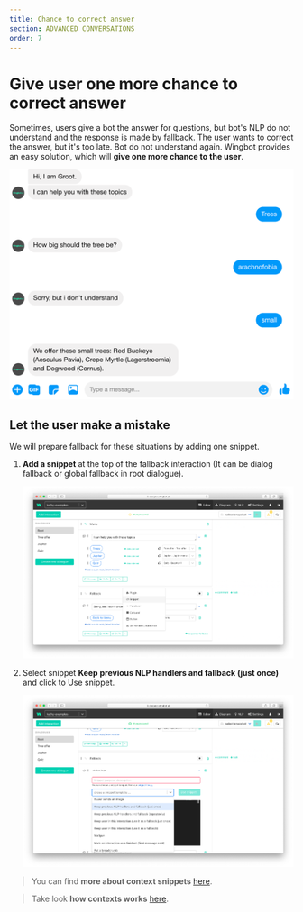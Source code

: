 ```yaml
---
title: Chance to correct answer
section: ADVANCED CONVERSATIONS
order: 7
---
```


# Give user one more chance to correct answer

Sometimes, users give a bot the answer for questions, but bot's NLP do not understand and the response is made by fallback. The user wants to correct the answer, but it's too late. Bot do not understand again. Wingbot provides an easy solution, which will **give one more chance to the user**.
 

![conversation example](./image1.png)

## Let the user make a mistake
We will prepare fallback for these situations by adding one snippet.


1. **Add a snippet** at the top of the fallback interaction (It can be dialog fallback or global fallback in root dialogue).

    ![add fallback](./image_2.png)

2. Select snippet **Keep previous NLP handlers and fallback (just once)** and click to Use snippet.

    ![add message](./image_3.png)


> You can find **more about context snippets** [here](./../HelpersForKeepingUserInContext/snippetsForContext.html).

> Take look **how contexts works** [here](./../keepUserInContext/keepUserInContext.html).